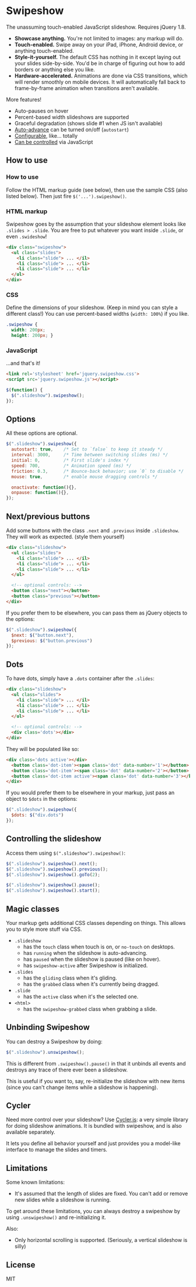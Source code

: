 Swipeshow
=========

The unassuming touch-enabled JavaScript slideshow. Requires jQuery 1.8.

 * __Showcase anything.__ You're not limited to images: any markup will do.
 * __Touch-enabled.__ Swipe away on your iPad, iPhone, Android device, or 
 anything touch-enabled.
 * __Style-it-yourself.__ The default CSS has nothing in it except laying out 
 your slides side-by-side. You'd be in charge of figuring out how to add borders 
 or anything else you like.
 * __Hardware-accelerated.__ Animations are done via CSS transitions, which will
 render smoothly on mobile devices. It will automatically fall back to
 frame-by-frame animation when transitions aren't available.

More features!

 * Auto-pauses on hover
 * Percent-based width slideshows are supported
 * Graceful degradation (shows slide #1 when JS isn't available)
 * [Auto-advance](#options) can be turned on/off (`autostart`)
 * [Configurable](#options), like... totally
 * [Can be controlled](#controlling-the-slideshow) via JavaScript

How to use
----------

### How to use

Follow the HTML markup guide (see below), then use the sample CSS (also listed
below). Then just fire `$('...').swipeshow()`.

### HTML markup

Swipeshow goes by the assumption that your slideshow element looks like
`.slides > .slide`. You are free to put whatever you want inside `.slide`, or even
`.swideshow`!

``` html
<div class="swipeshow">
  <ul class="slides">
    <li class="slide"> ... </il>
    <li class="slide"> ... </li>
    <li class="slide"> ... </li>
  </ul>
</div>
```

### CSS

Define the dimensions of your slideshow. (Keep in mind you can style a different 
    class!) You can use percent-based widths (`width: 100%`) if you like.

``` css
.swipeshow {
  width: 200px;
  height: 200px; }
```

### JavaScript

...and that's it!

``` html
<link rel='stylesheet' href='jquery.swipeshow.css'>
<script src='jquery.swipeshow.js'></script>
```

``` js
$(function() {
  $(".slideshow").swipeshow();
});
```

Options
-------

All these options are optional.

``` js
$(".slideshow").swipeshow({
  autostart: true,    /* Set to `false` to keep it steady */
  interval: 3000,     /* Time between switching slides (ms) */
  initial: 0,         /* First slide's index */
  speed: 700,         /* Animation speed (ms) */
  friction: 0.3,      /* Bounce-back behavior; use `0` to disable */
  mouse: true,        /* enable mouse dragging controls */

  onactivate: function(){},
  onpause: function(){},
});
```

Next/previous buttons
---------------------

Add some buttons with the class `.next` and `.previous` inside `.slideshow`.
They will work as expected.
(style them yourself)

``` html
<div class="slideshow">
  <ul class="slides">
    <li class="slide"> ... </il>
    <li class="slide"> ... </li>
    <li class="slide"> ... </li>
  </ul>

  <!-- optional controls: -->
  <button class="next"></button>
  <button class="previous"></button>
</div>
```

If you prefer them to be elsewhere, you can pass them as jQuery objects to 
the options:

``` js
$(".slideshow").swipeshow({
  $next: $("button.next"),
  $previous: $("button.previous")
});
```

Dots
----

To have dots, simply have a `.dots` container after the `.slides`:

``` html
<div class="slideshow">
  <ul class="slides">
    <li class="slide"> ... </il>
    <li class="slide"> ... </li>
    <li class="slide"> ... </li>
  </ul>

  <!-- optional controls: -->
  <div class='dots'></div>
</div>
```

They will be populated like so:

``` html
<div class='dots active'></div>
  <button class='dot-item'><span class='dot' data-number='1'></button>
  <button class='dot-item'><span class='dot' data-number='2'></button>
  <button class='dot-item active'><span class='dot' data-number='3'></button>
</div>
```

If you would prefer them to be elsewhere in your markup, just pass an object to 
`$dots` in the options:

``` js
$(".slideshow").swipeshow({
  $dots: $("div.dots")
});
```

Controlling the slideshow
-------------------------

Access them using `$(".slideshow").swipeshow()`:

``` js
$(".slideshow").swipeshow().next();
$(".slideshow").swipeshow().previous();
$(".slideshow").swipeshow().goTo(2);

$(".slideshow").swipeshow().pause();
$(".slideshow").swipeshow().start();
```

Magic classes
-------------

Your markup gets additional CSS classes depending on things. This allows you to 
style more stuff via CSS.

 - `.slideshow`
   - has the `touch` class when touch is on, or `no-touch` on desktops.
   - has `running` when the slideshow is auto-advancing.
   - has `paused` when the slideshow is paused (like on hover).
   - has `swipeshow-active` after Swipeshow is initialized.
 - `.slides`
   - has the `gliding` class when it's gliding.
   - has the `grabbed` class when it's currently being dragged.
 - `.slide`
   - has the `active` class when it's the selected one.
 - `<html>`
   - has the `swipeshow-grabbed` class when grabbing a slide.

Unbinding Swipeshow
-------------------

You can destroy a Swipeshow by doing:

``` js
$(".slideshow").unswipeshow();
```

This is different from `.swipeshow().pause()` in that it unbinds all events and
destroys any trace of there ever been a slideshow.

This is useful if you want to, say, re-initialize the slideshow with new items
(since you can't change items while a slideshow is happening).

Cycler
------

Need more control over your slideshow? Use [Cycler.js]: a very simple library
for doing slideshow animations. It is bundled with swipeshow, and is also
available separately.

It lets you define all behavior yourself and just provides you a model-like
interface to manage the slides and timers.

[Cycler.js]: https://github.com/rstacruz/jquery-stuff/blob/master/cycler

Limitations
-----------

Some known limitations:

 - It's assumed that the length of slides are fixed. You can't add or remove new
 slides while a slideshow is running.

To get around these limitations, you can always destroy a swipeshow by using
`.unswipeshow()` and re-initializing it.

Also:

 - Only horizontal scrolling is supported. (Seriously, a vertical slideshow is
 silly)

License
-------

MIT
